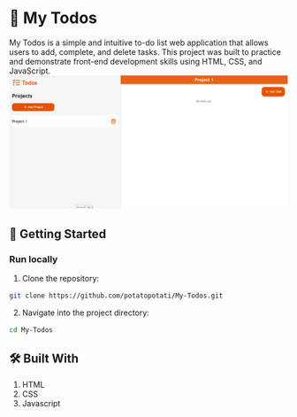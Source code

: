 # 📝 My Todos
My Todos is a simple and intuitive to-do list web application that allows users to add, complete, and delete tasks. This project was built to practice and demonstrate front-end development skills using HTML, CSS, and JavaScript.
![My Todos Screenshot](./screenshot.PNG)

## 🚀 Getting Started
### Run locally
1. Clone the repository:
```bash
git clone https://github.com/potatopotati/My-Todos.git
```
2. Navigate into the project directory:
```bash
cd My-Todos
```

## 🛠️ Built With
1. HTML
2. CSS
3. Javascript
